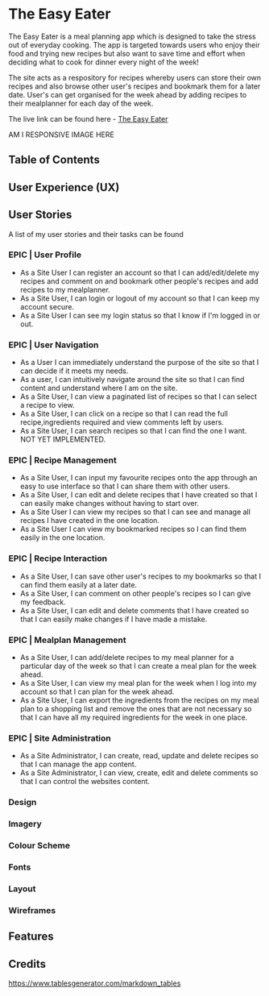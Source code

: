 # The Easy Eater

The Easy Eater is a meal planning app which is designed to take the stress out of everyday cooking. The app is targeted towards users who enjoy their food and trying new recipes but also want to save time and effort when deciding what to cook for dinner every night of the week!

The site acts as a respository for recipes whereby users can store their own recipes and also browse other user's recipes and bookmark them for a later date. User's can get organised for the week ahead by adding recipes to their mealplanner for each day of the week. 

The live link can be found here - [The Easy Eater](https://easy-eater.herokuapp.com/)

AM I RESPONSIVE IMAGE HERE


## Table of Contents

## User Experience (UX)

## User Stories


A list of my user stories and their tasks can be found

### EPIC | User Profile
- As a Site User I can register an account so that I can add/edit/delete my recipes and comment on and bookmark other people's recipes and add recipes to my mealplanner.
- As a Site User, I can login or logout of my account so that I can keep my account secure.
- As a Site User I can see my login status so that I know if I'm logged in or out.

### EPIC | User Navigation
- As a User I can immediately understand the purpose of the site so that I can decide if it meets my needs.
- As a user, I can intuitively navigate around the site so that I can find content and understand where I am on the site.
- As a Site User, I can view a paginated list of recipes so that I can select a recipe to view.
- As a Site User, I can click on a recipe so that I can read the full recipe,ingredients required and view comments left by users.
- As a Site User, I can search recipes so that I can find the one I want. NOT YET IMPLEMENTED.

### EPIC | Recipe Management
- As a Site User, I can input my favourite recipes onto the app through an easy to use interface so that I can share them with other users.
- As a Site User, I can edit and delete recipes that I have created so that I can easily make changes without having to start over.
- As a Site User I can view my recipes so that I can see and manage all recipes I have created in the one location.
- As a Site User I can view my bookmarked recipes so I can find them easily in the one location.

### EPIC | Recipe Interaction
- As a Site User, I can save other user's recipes to my bookmarks so that I can find them easily at a later date.
- As a Site User, I can comment on other people's recipes so I can give my feedback.
- As a Site User, I can edit and delete comments that I have created so that I can easily make changes if I have made a mistake.

### EPIC | Mealplan Management
- As a Site User, I can add/delete recipes to my meal planner for a particular day of the week so that I can create a meal plan for the week ahead.
- As a Site User, I can view my meal plan for the week when I log into my account so that I can plan for the week ahead.
- As a Site User, I can export the ingredients from the recipes on my meal plan to a shopping list and remove the ones that are not necessary so that I can have all my required ingredients for the week in one place.

### EPIC | Site Administration
- As a Site Administrator, I can create, read, update and delete recipes so that I can manage the app content.
- As a Site Administrator, I can view, create, edit and delete comments so that I can control the websites content.

### Design

### Imagery

### Colour Scheme

### Fonts

### Layout

### Wireframes


## Features


## Credits

https://www.tablesgenerator.com/markdown_tables